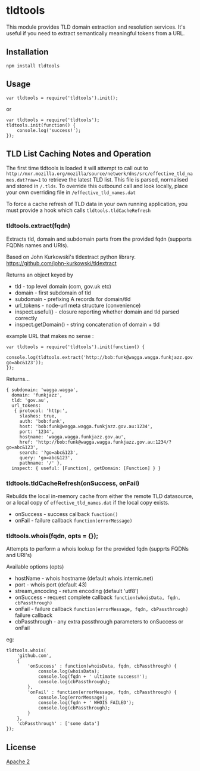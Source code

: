 # tldtools

This module provides TLD domain extraction and resolution services.  It's useful if you need to extract semantically meaningful tokens from a URL.

## Installation

    npm install tldtools

## Usage

    var tldtools = require('tldtools').init();

or

    var tldtools = require('tldtools');
    tldtools.init(function() {
        console.log('success!');
    });

## TLD List Caching Notes and Operation

  The first time tldtools is loaded it will attempt to call out to `http://mxr.mozilla.org/mozilla/source/netwerk/dns/src/effective_tld_names.dat?raw=1`
to retrieve the latest TLD list.  This file is parsed, normalised and stored in `/.tlds`.  To override this outbound call and look locally, place your
own overriding file in `/effective_tld_names.dat`

To force a cache refresh of TLD data in your own running application, you must provide a hook which calls `tldtools.tldCacheRefresh`

### tldtools.extract(fqdn)

Extracts tld, domain and subdomain parts from the provided fqdn (supports FQDNs names and URIs).

Based on John Kurkowski's tldextract python library. https://github.com/john-kurkowski/tldextract

Returns an object keyed by

* tld - top level domain (com, gov.uk etc)
* domain - first subdomain of tld
* subdomain - prefixing A records for domain/tld
* url_tokens - node-url meta structure (convenience)
* inspect.useful() - closure reporting whether domain and tld parsed correctly
* inspect.getDomain() - string concatenation of domain + tld

example URL that makes no sense :

    var tldtools = require('tldtools').init(function() {
        console.log(tldtools.extract('http://bob:funk@wagga.wagga.funkjazz.gov.au:1234/?go=abc&123'));
    });

Returns...

    { subdomain: 'wagga.wagga',
      domain: 'funkjazz',
      tld: 'gov.au',
      url_tokens:
       { protocol: 'http:',
         slashes: true,
         auth: 'bob:funk',
         host: 'bob:funk@wagga.wagga.funkjazz.gov.au:1234',
         port: '1234',
         hostname: 'wagga.wagga.funkjazz.gov.au',
         href: 'http://bob:funk@wagga.wagga.funkjazz.gov.au:1234/?go=abc&123',
         search: '?go=abc&123',
         query: 'go=abc&123',
         pathname: '/' },
      inspect: { useful: [Function], getDomain: [Function] } }

### tldtools.tldCacheRefresh(onSuccess, onFail)

Rebuilds the local in-memory cache from either the remote TLD datasource, or a local copy of `effective_tld_names.dat` if the local copy exists.

* onSuccess - success callback `function()`
* onFail - failure callback `function(errorMessage)`


### tldtools.whois(fqdn, opts = {});

Attempts to perform a whois lookup for the provided fqdn (supprts FQDNs and URI's)

Available options (opts)

* hostName - whois hostname (default whois.internic.net)
* port - whois port (default 43)
* stream_encoding - return encoding (default 'utf8')
* onSuccess - request complete callback `function(whoisData, fqdn, cbPassthrough)`
* onFail - failure callback `function(errorMessage, fqdn, cbPassthrough)` failure callback
* cbPassthrough - any extra passthrough parameters to onSuccess or onFail

eg:

    tldtools.whois(
        'github.com',
        {
            'onSuccess' : function(whoisData, fqdn, cbPassthrough) {
                console.log(whoisData);
                console.log(fqdn + ' ultimate success!');
                console.log(cbPassthrough);
            },
            'onFail' : function(errorMessage, fqdn, cbPassthrough) {
                console.log(errorMessage);
                console.log(fqdn + ' WHOIS FAILED');
                console.log(cbPassthrough);
            }
        },
        'cbPassthrough' : ['some data']
    });

## License

[Apache 2](http://www.apache.org/licenses/LICENSE-2.0)
